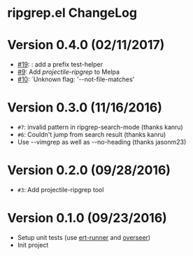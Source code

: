 # ripgrep.el ChangeLog

# Version 0.4.0 (02/11/2017)

- [#19](https://github.com/nlamirault/ripgrep.el/issues/19): : add a prefix test-helper
- [#9](https://github.com/nlamirault/ripgrep.el/issues/9): Add *projectile-ripgrep* to Melpa
- [#10](https://github.com/nlamirault/ripgrep.el/issues/10): `Unknown flag: '--not-file-matches'

# Version 0.3.0 (11/16/2016)

- `#7`: invalid pattern in ripgrep-search-mode (thanks kanru)
- `#6`: Couldn't jump from search result (thanks kanru)
- Use --vimgrep as well as --no-heading (thanks jasonm23)

# Version 0.2.0 (09/28/2016)

- `#3`: Add projectile-ripgrep tool

# Version 0.1.0 (09/23/2016)

- Setup unit tests (use [ert-runner][] and [overseer][])
- Init project

[ert-runner]: https://github.com/rejeep/ert-runner.el
[overseer]: https://github.com/tonini/overseer.el
